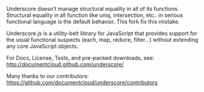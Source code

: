 Underscore doesn't manage structural equality in all of its functions.
Structural equality in all function like uniq, intersection, etc.. in serious functional language is the default behavior.
This fork fix this mistake.
                                                                               





Underscore.js is a utility-belt library for JavaScript that provides 
support for the usual functional suspects (each, map, reduce, filter...) 
without extending any core JavaScript objects.

For Docs, License, Tests, and pre-packed downloads, see:
http://documentcloud.github.com/underscore/

Many thanks to our contributors:
https://github.com/documentcloud/underscore/contributors
